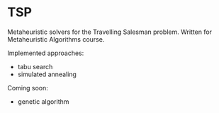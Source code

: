 # TSP

Metaheuristic solvers for the Travelling Salesman problem. Written for Metaheuristic Algorithms course.

Implemented approaches:
* tabu search
* simulated annealing

Coming soon:
* genetic algorithm
